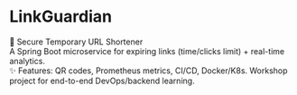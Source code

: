 # LinkGuardian
🔗 Secure Temporary URL Shortener  
A Spring Boot microservice for expiring links (time/clicks limit) + real-time analytics.  
✨ Features: QR codes, Prometheus metrics, CI/CD, Docker/K8s. Workshop project for end-to-end DevOps/backend learning.
